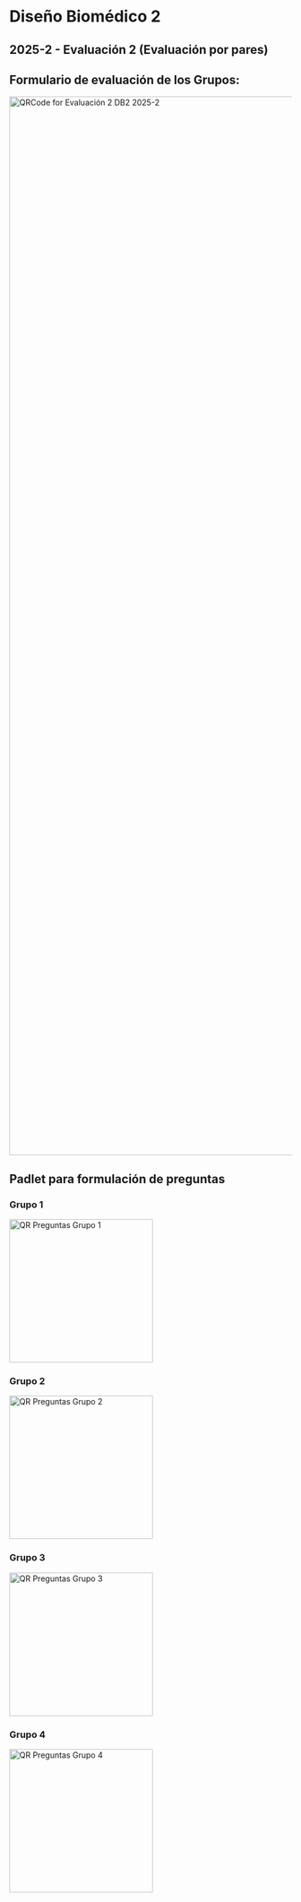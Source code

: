 # Diseño Biomédico 2
## 2025-2 - Evaluación 2 (Evaluación por pares)
## Formulario de evaluación de los Grupos:

<img width="1890" height="1890" alt="QRCode for Evaluación 2 DB2 2025-2" src="https://github.com/user-attachments/assets/4aec64fa-a029-4326-a03e-c9c07809f8f5" />

## Padlet para formulación de preguntas
### Grupo 1
<img width="256" height="256" alt="QR Preguntas Grupo 1" src="https://github.com/user-attachments/assets/e63d9579-2097-4d16-8de5-5151df60309b" />

### Grupo 2
<img width="256" height="256" alt="QR Preguntas Grupo 2" src="https://github.com/user-attachments/assets/0cda8186-64db-4fc7-8a85-105c2ef9fe44" />

### Grupo 3
<img width="256" height="256" alt="QR Preguntas Grupo 3" src="https://github.com/user-attachments/assets/07d0bd97-1c11-42ce-9296-29609d684811" />

### Grupo 4
<img width="256" height="256" alt="QR Preguntas Grupo 4" src="https://github.com/user-attachments/assets/11782cb8-2396-4253-b8bf-0169f0a865fe" />

